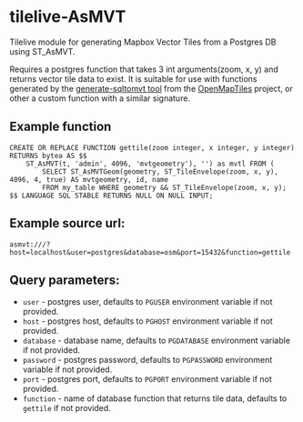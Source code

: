 # tilelive-AsMVT

Tilelive module for generating Mapbox Vector Tiles from a Postgres DB using ST_AsMVT.

Requires a postgres function that takes 3 int arguments(zoom, x, y) and returns vector tile data to exist. It is suitable for use with functions generated by the [generate-sqltomvt tool](https://github.com/openmaptiles/openmaptiles-tools/blob/master/bin/generate-sqltomvt) from the [OpenMapTiles](https://github.com/openmaptiles/) project, or other a custom function with a similar signature.

## Example function

```
CREATE OR REPLACE FUNCTION gettile(zoom integer, x integer, y integer)
RETURNS bytea AS $$
    ST_AsMVT(t, 'admin', 4096, 'mvtgeometry'), '') as mvtl FROM (
        SELECT ST_AsMVTGeom(geometry, ST_TileEnvelope(zoom, x, y), 4096, 4, true) AS mvtgeometry, id, name
        FROM my_table WHERE geometry && ST_TileEnvelope(zoom, x, y);
$$ LANGUAGE SQL STABLE RETURNS NULL ON NULL INPUT;
```

## Example source url:

`asmvt:///?host=localhost&user=postgres&database=osm&port=15432&function=gettile`

## Query parameters:

- `user` - postgres user, defaults to `PGUSER` environment variable if not provided.
- `host` - postgres host, defaults to `PGHOST` environment variable if not provided.
- `database` - database name, defaults to `PGDATABASE` environment variable if not provided.
- `password` - postgres password, defaults to `PGPASSWORD` environment variable if not provided.
- `port` - postgres port, defaults to `PGPORT` environment variable if not provided.
- `function` - name of database function that returns tile data, defaults to `gettile` if not provided.
